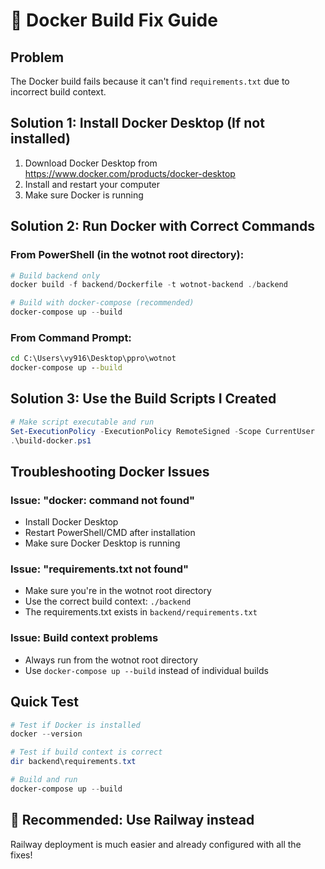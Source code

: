 # 🐳 Docker Build Fix Guide

## Problem
The Docker build fails because it can't find `requirements.txt` due to incorrect build context.

## Solution 1: Install Docker Desktop (If not installed)
1. Download Docker Desktop from https://www.docker.com/products/docker-desktop
2. Install and restart your computer
3. Make sure Docker is running

## Solution 2: Run Docker with Correct Commands

### From PowerShell (in the wotnot root directory):

```powershell
# Build backend only
docker build -f backend/Dockerfile -t wotnot-backend ./backend

# Build with docker-compose (recommended)
docker-compose up --build
```

### From Command Prompt:
```cmd
cd C:\Users\vy916\Desktop\ppro\wotnot
docker-compose up --build
```

## Solution 3: Use the Build Scripts I Created

```powershell
# Make script executable and run
Set-ExecutionPolicy -ExecutionPolicy RemoteSigned -Scope CurrentUser
.\build-docker.ps1
```

## Troubleshooting Docker Issues

### Issue: "docker: command not found"
- Install Docker Desktop
- Restart PowerShell/CMD after installation
- Make sure Docker Desktop is running

### Issue: "requirements.txt not found"
- Make sure you're in the wotnot root directory
- Use the correct build context: `./backend`
- The requirements.txt exists in `backend/requirements.txt`

### Issue: Build context problems
- Always run from the wotnot root directory
- Use `docker-compose up --build` instead of individual builds

## Quick Test
```powershell
# Test if Docker is installed
docker --version

# Test if build context is correct
dir backend\requirements.txt

# Build and run
docker-compose up --build
```

## 🎯 Recommended: Use Railway instead
Railway deployment is much easier and already configured with all the fixes!